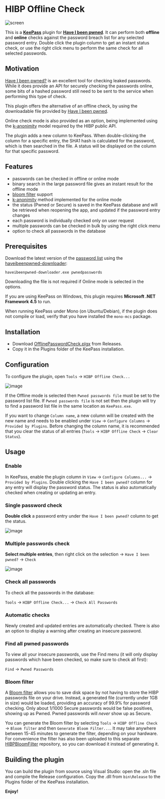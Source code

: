 # HIBP Offline Check

![screen](https://user-images.githubusercontent.com/981184/37559417-71ac2bc4-2a2e-11e8-8e3d-5877d9d7a999.png)

This is a __[KeePass](https://keepass.info/)__ plugin for __[Have I been pwned](https://haveibeenpwned.com/)__.
It can perform both __offline__ and __online__ checks against the password breach list for any selected password entry.
Double click the plugin column to get an instant status check, or use the right click menu to perform the same check for all selected passwords.

## Motivation

[Have I been pwned?](https://haveibeenpwned.com/) is an excellent tool for checking leaked passwords.
While it does provide an API for securely checking the passwords online, some bits of a hashed password still need to be sent to the service when performing this type of check.

This plugin offers the alternative of an offline check, by using the downloadable file provided by [Have I been pwned](https://haveibeenpwned.com/).

Online check mode is also provided as an option, being implemented using the [k-anonimity](https://haveibeenpwned.com/API/v2#SearchingPwnedPasswordsByRange) model required by the HIBP public API.

The plugin adds a new column to KeePass. When double-clicking the column for a specific entry, the SHA1 hash is calculated for the password, which is then searched in the file. A status will be displayed on the column for that specific password.

## Features

- passwords can be checked in offline or online mode
- binary search in the large password file gives an instant result for the offline mode
- [bloom filter](https://en.wikipedia.org/wiki/Bloom_filter) support
- [k-anonimity](https://haveibeenpwned.com/API/v2#SearchingPwnedPasswordsByRange) method implemented for the online mode
- the status (Pwned or Secure) is saved in the KeePass database and will be retrieved when reopening the app, and updated if the password entry changes
- each password is individually checked only on user request
- multiple passwords can be checked in bulk by using the right click menu
- option to check all passwords in the database

## Prerequisites

Download the latest version of the [password list](https://haveibeenpwned.com/Passwords) using the [haveibeenpwned-downloader](https://github.com/HaveIBeenPwned/PwnedPasswordsDownloader):

    haveibeenpwned-downloader.exe pwnedpasswords

Downloading the file is not required if Online mode is selected in the options.

If you are using KeePass on Windows, this plugin requires **Microsoft .NET Framework 4.5** to run.

When running KeePass under Mono (on Ubuntu/Debian), if the plugin does not compile or load, verify that you have installed the `mono-mcs` package.

## Installation

- Download [OfflinePasswordCheck.plgx](https://github.com/mihaifm/OfflinePasswordCheck/releases/latest) from Releases.
- Copy it in the Plugins folder of the KeePass installation.

## Configuration

To configure the plugin, open `Tools` -> `HIBP Offline Check...`

![image](https://github.com/mihaifm/OfflinePasswordCheck/assets/981184/b134904f-5a8a-4cff-86cb-89fcd6abdf43)

If the Offline mode is selected then `Pwned passwords file` must be set to the password list file. If `Pwned passwords file` is not set then the plugin will try to find a password list file in the same location as `KeePass.exe`.

If you want to change `Column name`, a new column will be created with the new name and needs to be enabled under `View` -> `Configure Columns` -> `Provided by Plugins`. Before changing the column name, it is recommended that you clear the status of all entries (`Tools` -> `HIBP Offline Check` -> `Clear Status`).

## Usage

### Enable

In KeePass, enable the plugin column in `View` -> `Configure Columns...` -> `Provided by Plugins`.
Double clicking the `Have I been pwned?` column for any entry will display the password status. The status is also automatically checked when creating or updating an entry.

### Single password check

__Double click__ a password entry under the `Have I been pwned?` column to get the status.

![image](https://user-images.githubusercontent.com/981184/46235975-6ce7d700-c385-11e8-9a1e-2d473d825ba1.png)

### Multiple passwords check

__Select multiple entries__, then right click on the selection -> `Have I been pwned?` -> `Check`

![image](https://user-images.githubusercontent.com/981184/64819685-86465b00-d5b7-11e9-8e81-e95b31acbfd7.png)

### Check all passwords

To check all the passwords in the database:

`Tools` -> `HIBP Offline Check...` -> `Check All Passwords`

### Automatic checks

Newly created and updated entries are automatically checked. There is also an option to display a warning after creating an insecure password.

### Find all pwned passwords

To view all your insecure passwords, use the Find menu (it will only display passwords which have been checked, so make sure to check all first):

`Find` -> `Pwned Passwords`

### Bloom filter

A [Bloom filter](https://en.wikipedia.org/wiki/Bloom_filter) allows you to save disk space by not having to store the HIBP passwords file on your drive. Instead, a generated file (currently under 1GB in size) would be loaded, providing an accuracy of 99.9% for password checking. Only about 1/1000 Secure passwords would be false positives, showing up as Pwned. Pwned passwords will *never* show up as Secure.

You can generate the Bloom filter by selecting `Tools` -> `HIBP Offline Check` -> `Bloom filter` and then `Generate Bloom Filter...`.
It may take anywhere between 15-45 minutes to generate the filter, depending on your hardware. For convenience the filter has also been uploaded to this separate [HIBPBloomFilter](https://github.com/mihaifm/HIBPBloomFilter) repository, so you can download it instead of generating it.

## Building the plugin

You can build the plugin from source using Visual Studio: open the .sln file and compile the Release configuration.
Copy the .dll from `bin\Release` to the Plugins folder of the KeePass installation.

**Enjoy!**
